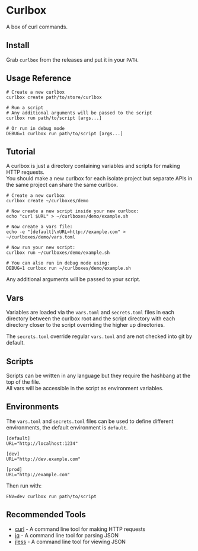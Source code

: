 # Curlbox

A box of curl commands.

## Install

Grab `curlbox` from the releases and put it in your `PATH`.

## Usage Reference

```shell
# Create a new curlbox
curlbox create path/to/store/curlbox

# Run a script
# Any additional arguments will be passed to the script
curlbox run path/to/script [args...]

# Or run in debug mode
DEBUG=1 curlbox run path/to/script [args...]
```

## Tutorial

A curlbox is just a directory containing variables and scripts for making HTTP requests.  
You should make a new curlbox for each isolate project but separate APIs in the same project can share the same curlbox.

```shell
# Create a new curlbox
curlbox create ~/curlboxes/demo

# Now create a new script inside your new curlbox:
echo "curl $URL" > ~/curlboxes/demo/example.sh

# Now create a vars file:
echo -e "[default]\nURL=http://example.com" > ~/curlboxes/demo/vars.toml

# Now run your new script:
curlbox run ~/curlboxes/demo/example.sh

# You can also run in debug mode using:
DEBUG=1 curlbox run ~/curlboxes/demo/example.sh
```

Any additional arguments will be passed to your script.  

## Vars

Variables are loaded via the `vars.toml` and `secrets.toml` files in each directory between the curlbox root and the script directory with each directory closer to the script overriding the higher up directories.  

The `secrets.toml` override regular `vars.toml` and are not checked into git by default.

## Scripts

Scripts can be written in any language but they require the hashbang at the top of the file.  
All vars will be accessible in the script as environment variables.

## Environments

The `vars.toml` and `secrets.toml` files can be used to define different environments, the default environment is `default`.

```shell
[default]
URL="http://localhost:1234"

[dev]
URL="http://dev.example.com"

[prod]
URL="http://example.com"
```

Then run with:
```shell
ENV=dev curlbox run path/to/script
```

## Recommended Tools

- [curl](https://curl.se/) - A command line tool for making HTTP requests
- [jq](https://stedolan.github.io/jq/) - A command line tool for parsing JSON
- [jless](https://jless.io/) - A command line tool for viewing JSON
